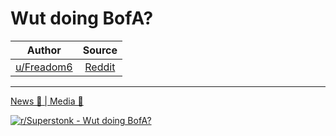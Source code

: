 Wut doing BofA?
===============

| Author       | Source       | 
| :-------------: |:-------------:|
|  [u/Freadom6](https://www.reddit.com/user/Freadom6/) | [Reddit](https://www.reddit.com/r/Superstonk/comments/oao1xf/wut_doing_bofa/) | 

---

[News 📰 | Media 📱](https://www.reddit.com/r/Superstonk/search?q=flair_name%3A%22News%20%F0%9F%93%B0%20%7C%20Media%20%F0%9F%93%B1%22&restrict_sr=1)

[![r/Superstonk - Wut doing BofA?](https://preview.redd.it/zl6exvf4jb871.jpg?width=640&crop=smart&auto=webp&s=eb9bebe18d9096cb203221f6c592d198c250a02e)](https://i.redd.it/zl6exvf4jb871.jpg)
